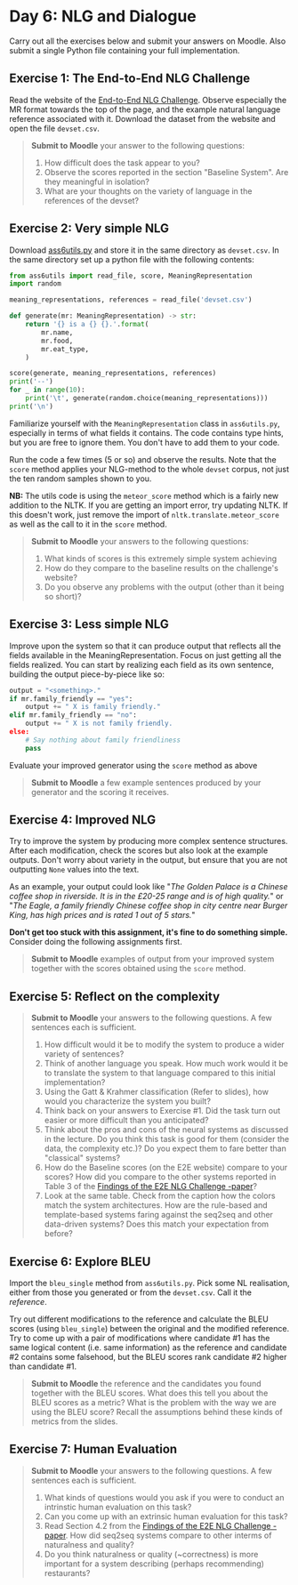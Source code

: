 # Day 6: NLG and Dialogue

Carry out all the exercises below and submit your answers on Moodle. Also submit a single Python file containing your full implementation.

## Exercise 1: The End-to-End NLG Challenge

Read the website of the [End-to-End NLG Challenge](http://www.macs.hw.ac.uk/InteractionLab/E2E/). Observe especially the MR format towards the top of the page, and the example natural language reference associated with it. Download the dataset from the website and open the file `devset.csv`.

> **Submit to Moodle** your answer to the following questions:
> 1. How difficult does the task appear to you?
> 2. Observe the scores reported in the section "Baseline System". Are they meaningful in isolation?
> 3. What are your thoughts on the variety of language in the references of the devset?

## Exercise 2: Very simple NLG

Download [ass6utils.py](/ass6utils.py) and store it in the same directory as `devset.csv`. In the same directory set up a python file with the following contents:

```python
from ass6utils import read_file, score, MeaningRepresentation
import random

meaning_representations, references = read_file('devset.csv')

def generate(mr: MeaningRepresentation) -> str:
    return '{} is a {} {}.'.format(
        mr.name,
        mr.food,
        mr.eat_type,
    )

score(generate, meaning_representations, references)
print('--')
for _ in range(10):
    print('\t', generate(random.choice(meaning_representations)))
print('\n')
```

Familiarize yourself with the `MeaningRepresentation` class in `ass6utils.py`, especially in terms of what fields it contains. The code contains type hints, but you are free to ignore them. You don't have to add them to your code.

Run the code a few times (5 or so) and observe the results. Note that the `score` method applies your NLG-method to the whole `devset` corpus, not just the ten random samples shown to you.

**NB:** The utils code is using the `meteor_score` method which is a fairly new addition to the NLTK. If you are getting an import error, try updating NLTK. If this doesn't work, just remove the import of `nltk.translate.meteor_score` as well as the call to it in the `score` method.

> **Submit to Moodle** your answers to the following questions:
> 1. What kinds of scores is this extremely simple system achieving
> 2. How do they compare to the baseline results on the challenge's website?
> 3. Do you observe any problems with the output (other than it being so short)?

## Exercise 3: Less simple NLG

Improve upon the system so that it can produce output that reflects all the fields available in the MeaningRepresentation. Focus on just getting all the fields realized. You can start by realizing each field as its own sentence, building the output piece-by-piece like so:

```python
output = "<something>."
if mr.family_friendly == "yes":
    output += " X is family friendly."
elif mr.family_friendly == "no":
    output += " X is not family friendly.
else:
    # Say nothing about family friendliness
    pass
```

Evaluate your improved generator using the `score` method as above
> **Submit to Moodle** a few example sentences produced by your generator and the scoring it receives.

## Exercise 4: Improved NLG

Try to improve the system by producing more complex sentence structures. After each modification, check the scores but also look at the example outputs. Don't worry about variety in the output, but ensure that you are not outputting `None` values into the text.

As an example, your output could look like "*The Golden Palace is a Chinese coffee shop in riverside. It is in the £20-25 range and is of high quality.*" or "*The Eagle, a family friendly Chinese coffee shop in city centre near Burger King, has high prices and is rated 1 out of 5 stars.*"

**Don't get too stuck with this assignment, it's fine to do something simple.** Consider doing the following assignments first.

> **Submit to Moodle** examples of output from your improved system together with the scores obtained using the `score` method.

## Exercise 5: Reflect on the complexity

>**Submit to Moodle** your answers to the following questions. A few sentences each is sufficient.
> 1. How difficult would it be to modify the system to produce a wider variety of sentences?
> 2. Think of another language you speak. How much work would it be to translate the system to that language compared to this initial implementation?
> 3. Using the Gatt & Krahmer classification (Refer to slides), how would you characterize the system you built?
> 4. Think back on your answers to Exercise #1. Did the task turn out easier or more difficult than you anticipated?
> 5. Think about the pros and cons of the neural systems as discussed in the lecture. Do you think this task is good for them (consider the data, the complexity etc.)? Do you expect them to fare better than "classical" systems?
> 6. How do the Baseline scores (on the E2E website) compare to your scores? How did you compare to the other systems reported in Table 3 of the [Findings of the E2E NLG Challenge -paper](https://arxiv.org/pdf/1810.01170.pdf)?
> 7. Look at the same table. Check from the caption how the colors match the system architectures. How are the rule-based and template-based systems faring against the seq2seq and other data-driven systems? Does this match your expectation from before?


## Exercise 6: Explore BLEU

Import the `bleu_single` method from `ass6utils.py`. Pick some NL realisation, either from those you generated or from the `devset.csv`. Call it the *reference*.

Try out different modifications to the reference and calculate the BLEU scores (using `bleu_single`) between the original and the modified reference. Try to come up with a pair of modifications where candidate #1 has the same logical content (i.e. same information) as the reference and candidate #2 contains some falsehood, but the BLEU scores rank candidate #2 higher than candidate #1.

>**Submit to Moodle** the reference and the candidates you found together with the BLEU scores. What does this tell you about the BLEU scores as a metric? What is the problem with the way we are using the BLEU score? Recall the assumptions behind these kinds of metrics from the slides.

## Exercise 7: Human Evaluation

>**Submit to Moodle** your answers to the following questions. A few sentences each is sufficient.
> 1. What kinds of questions would you ask if you were to conduct an intrinstic human evaluation on this task?
> 2. Can you come up with an extrinsic human evaluation for this task?
> 3. Read Section 4.2 from the [Findings of the E2E NLG Challenge -paper](https://arxiv.org/pdf/1810.01170.pdf). How did seq2seq systems compare to other interms of naturalness and quality?
> 4. Do you think naturalness or quality (~correctness) is more important for a system describing (perhaps recommending) restaurants?
